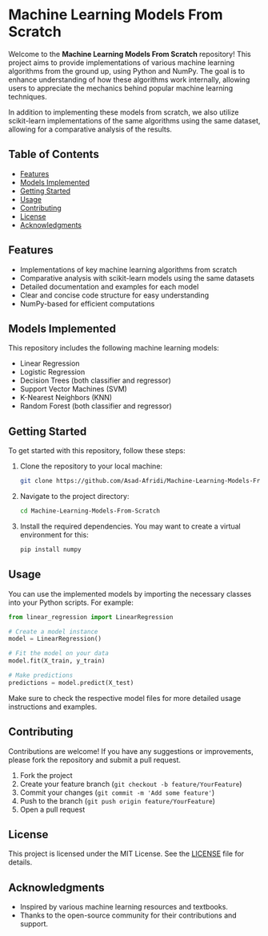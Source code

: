 # Machine Learning Models From Scratch

Welcome to the **Machine Learning Models From Scratch** repository! This project aims to provide implementations of various machine learning algorithms from the ground up, using Python and NumPy. The goal is to enhance understanding of how these algorithms work internally, allowing users to appreciate the mechanics behind popular machine learning techniques.

In addition to implementing these models from scratch, we also utilize scikit-learn implementations of the same algorithms using the same dataset, allowing for a comparative analysis of the results.

## Table of Contents

- [Features](#features)
- [Models Implemented](#models-implemented)
- [Getting Started](#getting-started)
- [Usage](#usage)
- [Contributing](#contributing)
- [License](#license)
- [Acknowledgments](#acknowledgments)

## Features

- Implementations of key machine learning algorithms from scratch
- Comparative analysis with scikit-learn models using the same datasets
- Detailed documentation and examples for each model
- Clear and concise code structure for easy understanding
- NumPy-based for efficient computations

## Models Implemented

This repository includes the following machine learning models:

- Linear Regression
- Logistic Regression
- Decision Trees (both classifier and regressor)
- Support Vector Machines (SVM)
- K-Nearest Neighbors (KNN)
- Random Forest (both classifier and regressor)

## Getting Started

To get started with this repository, follow these steps:

1. Clone the repository to your local machine:

   ```bash
   git clone https://github.com/Asad-Afridi/Machine-Learning-Models-From-Scratch.git
   ```

2. Navigate to the project directory:

   ```bash
   cd Machine-Learning-Models-From-Scratch
   ```

3. Install the required dependencies. You may want to create a virtual environment for this:

   ```bash
   pip install numpy
   ```

## Usage

You can use the implemented models by importing the necessary classes into your Python scripts. For example:

```python
from linear_regression import LinearRegression

# Create a model instance
model = LinearRegression()

# Fit the model on your data
model.fit(X_train, y_train)

# Make predictions
predictions = model.predict(X_test)
```

Make sure to check the respective model files for more detailed usage instructions and examples.

## Contributing

Contributions are welcome! If you have any suggestions or improvements, please fork the repository and submit a pull request.

1. Fork the project
2. Create your feature branch (`git checkout -b feature/YourFeature`)
3. Commit your changes (`git commit -m 'Add some feature'`)
4. Push to the branch (`git push origin feature/YourFeature`)
5. Open a pull request

## License

This project is licensed under the MIT License. See the [LICENSE](LICENSE) file for details.

## Acknowledgments

- Inspired by various machine learning resources and textbooks.
- Thanks to the open-source community for their contributions and support.
